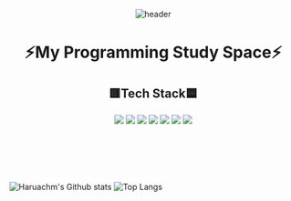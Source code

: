 <div align="center">
  
![header](https://capsule-render.vercel.app/api?type=Transparent&color=auto&height=300&section=header&text=Haruachm&fontSize=90)  
  
# ⚡My Programming Study Space⚡

## 🟥Tech Stack🟦
<img src="https://img.shields.io/badge/HTML5-E34F26?style=flat&logo=HTML5&logoColor=white"/>
<img src="https://img.shields.io/badge/CSS3-1572B6?style=flat&logo=CSS3&logoColor=white"/>
<img src="https://img.shields.io/badge/JavaScript-F7DF1E?style=flat&logo=JavaScript&logoColor=white"/>
<img src="https://img.shields.io/badge/TypeScript-3178C6?style=flat&logo=TypeScript&logoColor=white"/>
<img src="https://img.shields.io/badge/Python-3776AB?style=flat&logo=Python&logoColor=white"/>
<img src="https://img.shields.io/badge/Notion-000000?style=flat&logo=Notion&logoColor=white"/>
<img src="https://img.shields.io/badge/GitHub-181717?style=flat&logo=GitHub&logoColor=white"/>
  
</div>
<br/> <br/> <br/> <br/> <br/> 

![Haruachm's Github stats](https://github-readme-stats.vercel.app/api?username=haruachm&show_icons=true&theme=cobalt2)
![Top Langs](https://github-readme-stats.vercel.app/api/top-langs/?username=6810779s&layout=compact&theme=tokyonight)


<!--
**haruachm/haruachm** is a ✨ _special_ ✨ repository because its `README.md` (this file) appears on your GitHub profile.

Here are some ideas to get you started:

- 🔭 I’m currently working on ...
- 🌱 I’m currently learning ...
- 👯 I’m looking to collaborate on ...
- 🤔 I’m looking for help with ...
- 💬 Ask me about ...
- 📫 How to reach me: ...
- 😄 Pronouns: ...
- ⚡ Fun fact: ...
-->
